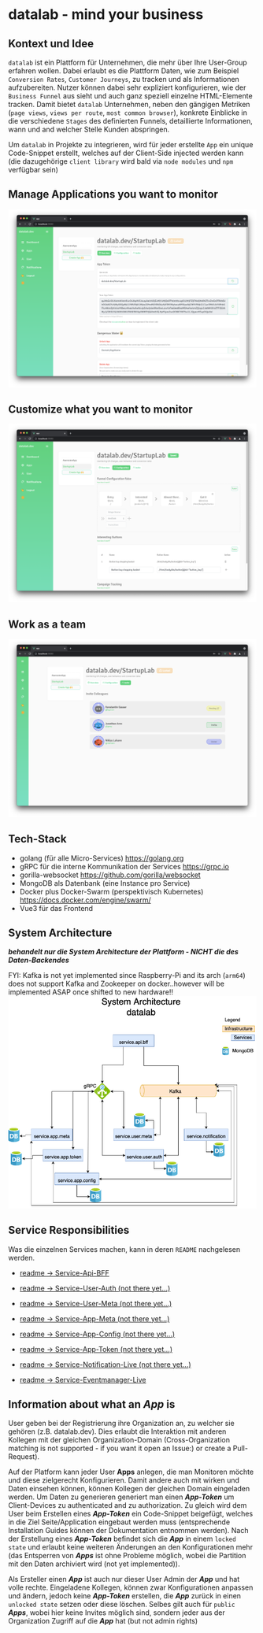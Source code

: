 # datalab - mind your business

## Kontext und Idee 
`datalab` ist ein Plattform für Unternehmen, die mehr über Ihre User-Group erfahren wollen. Dabei erlaubt es die Plattform Daten, wie zum Beispiel 
`Conversion Rates`, `Customer Journeys`, zu tracken und als Informationen aufzubereiten. Nutzer können dabei sehr expliziert konfigurieren, wie der `Business Funnel` aus sieht und auch ganz speziell einzelne HTML-Elemente
tracken. Damit bietet `datalab` Unternehmen, neben den gängigen Metriken (`page views`, `views per route`, `most common browser`), konkrete Einblicke in die verschiedene `Stages` des definierten Funnels, detaillierte Informationen, wann und and 
welcher Stelle Kunden abspringen. 

Um `datalab` in Projekte zu integrieren, wird für jeder erstellte `App` ein unique Code-Snippet erstellt, welches auf der Client-Side injected werden kann (die dazugehörige `client library` wird bald via `node modules` und `npm` verfügbar sein)


## Manage Applications you want to monitor
![](git-resources/datalab_general.png)

## Customize what you want to monitor
![](git-resources/datalab_config.png)

## Work as a team
![](git-resources/datalab_team.png)



## Tech-Stack
- golang (für alle Micro-Services) https://golang.org
- gRPC für die interne Kommunikation der Services https://grpc.io
- gorilla-websocket https://github.com/gorilla/websocket
- MongoDB als Datenbank (eine Instance pro Service)
- Docker plus Docker-Swarm (perspektivisch Kubernetes) https://docs.docker.com/engine/swarm/
- Vue3 für das Frontend

## System Architecture
***behandelt nur die System Architecture der Plattform - NICHT die des Daten-Backendes***

FYI: Kafka is not yet implemented since Raspberry-Pi and its arch (`arm64`) does not support Kafka and Zookeeper on docker..however will be implemented ASAP once shifted to new hardware!!
![](git-resources/datalab_sys_arch.png)

## Service Responsibilities
Was die einzelnen Services machen, kann in deren `README` nachgelesen werden.
- [readme -> Service-Api-BFF](https://github.com/KonstantinGasser/datalab/tree/main/service.api.bff)

- [readme -> Service-User-Auth (not there yet...)](https://github.com/KonstantinGasser/datalab/tree/main/service.user.auth.agent)
- [readme -> Service-User-Meta (not there yet...)](https://github.com/KonstantinGasser/datalab/tree/main/service.user.meta.agent)

- [readme -> Service-App-Meta (not there yet...)](https://github.com/KonstantinGasser/datalab/tree/main/service.app.meta.agent)
- [readme -> Service-App-Config (not there yet...)](https://github.com/KonstantinGasser/datalab/tree/main/service.app.config.agent)
- [readme -> Service-App-Token (not there yet...)](https://github.com/KonstantinGasser/datalab/tree/main/service.app.token.agent)

- [readme -> Service-Notification-Live (not there yet...)](https://github.com/KonstantinGasser/datalab/tree/main/service.notification-live)
- [readme -> Service-Eventmanager-Live](https://github.com/KonstantinGasser/datalab/tree/main/service.eventmanager.live)





## Information about what an ***App*** is
User geben bei der Registrierung ihre Organization an, zu welcher sie gehören (z.B. datalab.dev). Dies erlaubt die Interaktion mit anderen Kollegen mit der gleichen Organization-Domain (Cross-Organization matching is not supported - if you want it open an Issue:) or create a Pull-Request).

Auf der Platform kann jeder User **Apps** anlegen, die man Monitoren möchte und diese zielgerecht Konfigurieren. Damit andere auch mit wirken und Daten einsehen können, können Kollegen der gleichen Domain eingeladen werden. Um Daten zu generieren generiert man einen ***App-Token*** um Client-Devices zu authenticated and zu authorization. Zu gleich wird dem User beim Erstellen eines ***App-Token*** ein Code-Snippet beigefügt, welches in die Ziel Seite/Application eingebaut werden muss (entsprechende Installation Guides können der Dokumentation entnommen werden). Nach der Erstellung eines ***App-Token*** befindet sich die ***App*** in einem `locked state` und erlaubt keine weiteren Änderungen an den Konfigurationen mehr (das Entsperren von ***Apps*** ist ohne Probleme möglich, wobei die Partition mit den Daten archiviert wird (not yet implemented)).

Als Ersteller einen ***App*** ist auch nur dieser User Admin der ***App*** und hat volle rechte. Eingeladene Kollegen, können zwar Konfigurationen anpassen und ändern, jedoch keine ***App-Token*** erstellen, die ***App*** zurück in einen `unlocked state` setzen oder diese löschen. Selbes gilt auch für `public` ***Apps***, wobei hier keine Invites möglich sind, sondern jeder aus der Organization Zugriff auf die ***App*** hat (but not admin rights)

